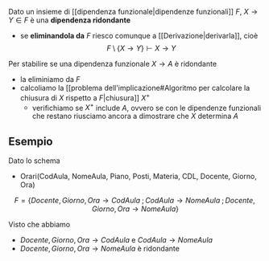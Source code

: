 Dato un insieme di [[dipendenza funzionale|dipendenze funzionali]] $F$, $X\to Y\in F$ è una **dipendenza ridondante**
- se **eliminandola da** $F$ riesco comunque a [[Derivazione|derivarla]], cioè $$F\setminus \{ X\to Y \} \vdash X \to Y$$

Per stabilire se una dipendenza funzionale $X\to A$ è ridondante
- la eliminiamo da $F$
- calcoliamo la [[problema dell'implicazione#Algoritmo per calcolare la chiusura di $X$ rispetto a $F$|chiusura]] $X^{+}$
	- verifichiamo se $X^{+}$ include $A$, ovvero se con le dipendenze funzionali che restano riusciamo ancora a dimostrare che $X$ determina $A$

## Esempio
Dato lo schema
- Orari(CodAula, NomeAula, Piano, Posti, Materia, CDL, Docente, Giorno, Ora)

$$F = \{ Docente,Giorno,Ora\to CodAula\;; CodAula\to NomeAula\;;Docente,Giorno,Ora\to NomeAula\}$$

Visto che abbiamo 
- $Docente,Giorno,Ora\to CodAula$ e $CodAula\to NomeAula$
- $Docente,Giorno,Ora\to NomeAula$ è ridondante
